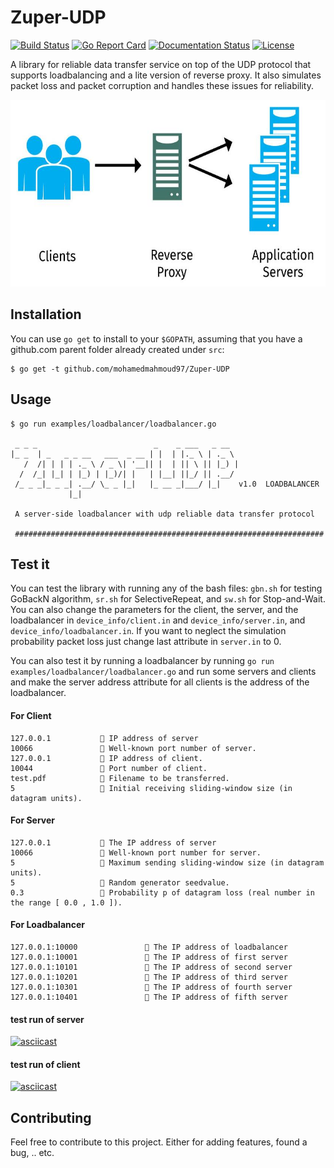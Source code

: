 # Zuper-UDP
[![Build Status](https://travis-ci.com/mohamedmahmoud97/Zuper-UDP.svg?token=aQtpZzy2UuNChYAfpRmS&branch=master)](https://travis-ci.com/mohamedmahmoud97/Zuper-UDP)
[![Go Report Card](https://goreportcard.com/badge/github.com/mohamedmahmoud97/Zuper-UDP)](https://goreportcard.com/report/github.com/mohamedmahmoud97/Zuper-UDP)
[![Documentation Status](https://readthedocs.org/projects/zuper-udp/badge/?version=latest)](http://zuper-udp.readthedocs.io/en/latest/?badge=latest)
[![License](https://img.shields.io/dub/l/vibe-d.svg)](https://github.com/mohamedmahmoud97/Zuper-UDP/blob/v2/LICENSE)

 A library for reliable data transfer service on top of the UDP protocol that supports loadbalancing and a lite version of reverse proxy. It also simulates packet loss and packet corruption and handles these issues for reliability.
 
 <p align="center">
  <img width="600" height="299" src="https://github.com/mohamedmahmoud97/Zuper-UDP/blob/master/images/loadbalancer.jpg">
</p>

## Installation
You can use `go get` to install to your `$GOPATH`, assuming that you have a github.com parent folder already created under `src`:
```
$ go get -t github.com/mohamedmahmoud97/Zuper-UDP
```

## Usage
```
$ go run examples/loadbalancer/loadbalancer.go
 
 _ _ _                          _    _ ___   _ __
|_ _  | _   _ _ __   ___  _ __ | |  | |._ \ | ._ \
   /  /| | | | ._ \ / _ \| '__|| |  | || \ || |_) |
  /  /_| |_| | |_) | |_)/| |   | |__| ||_/ || .__/
 /_ _ _|_ _ _| .__/ \_ _ |_|   |_ __ _|___/ |_|    v1.0  LOADBALANCER
             |_|

 A server-side loadbalancer with udp reliable data transfer protocol

 #####################################################################

```

## Test it 

You can test the library with running any of the bash files: `gbn.sh` for testing GoBackN algorithm, `sr.sh` for SelectiveRepeat, and `sw.sh` for Stop-and-Wait. You can also change the parameters for the client, the server, and the loadbalancer in `device_info/client.in` and `device_info/server.in`, and `device_info/loadbalancer.in`. If you want to neglect the simulation probability packet loss just change last attribute in `server.in` to 0.

You can also test it by running a loadbalancer by running `go run examples/loadbalancer/loadbalancer.go` and run some servers and clients and make the server address attribute for all clients is the address of the loadbalancer.

#### **For Client**
```
127.0.0.1            IP address of server
10066                Well-known port number of server.
127.0.0.1            IP address of client.
10044                Port number of client.
test.pdf             Filename to be transferred.
5                    Initial receiving sliding-window size (in datagram units).
```

#### **For Server**
```
127.0.0.1            The IP address of server
10066                Well-known port number for server.
5                    Maximum sending sliding-window size (in datagram units).
5                    Random generator seedvalue.
0.3                  Probability p of datagram loss (real number in the range [ 0.0 , 1.0 ]).
```

#### **For Loadbalancer**
```
127.0.0.1:10000                The IP address of loadbalancer
127.0.0.1:10001                The IP address of first server
127.0.0.1:10101                The IP address of second server
127.0.0.1:10201                The IP address of third server
127.0.0.1:10301                The IP address of fourth server
127.0.0.1:10401                The IP address of fifth server
```

#### **test run of server**
[![asciicast](https://asciinema.org/a/GSjxa39RyY1SgRVkHj7wCntSf.png)](https://asciinema.org/a/GSjxa39RyY1SgRVkHj7wCntSf)

#### **test run of client**
[![asciicast](https://asciinema.org/a/U9RGjOWl1sKWf3qkxEVMyE5AI.png)](https://asciinema.org/a/U9RGjOWl1sKWf3qkxEVMyE5AI)

## Contributing
Feel free to contribute to this project. Either for adding features, found a bug, .. etc.
